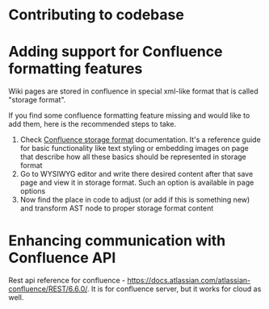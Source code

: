 # Contributing to codebase

# Adding support for Confluence formatting features

Wiki pages are stored in confluence in special xml-like format that is called "storage format".

If you find some confluence formatting feature missing and would like to add them, here is the recommended steps to
take.

1. Check [Confluence storage format](https://confluence.atlassian.com/doc/confluence-storage-format-790796544.html)
   documentation. It's a reference guide for basic functionality like text styling or embedding images on page that
   describe how all these basics should be represented in storage format
2. Go to WYSIWYG editor and write there desired content after that save page and view it in storage format. Such an
   option is available in page options
3. Now find the place in code to adjust (or add if this is something new) and transform AST node to proper storage
   format content

# Enhancing communication with Confluence API

Rest api reference for confluence - <https://docs.atlassian.com/atlassian-confluence/REST/6.6.0/>. It is for confluence
server, but it works for cloud as well.
